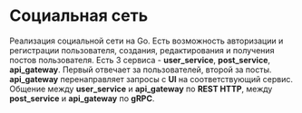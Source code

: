 # Социальная сеть
Реализация социальной сети на Go. Есть возможность авторизации и регистрации пользователя, создания, редактирования и получения постов пользователя.
Есть 3 сервиса - **user_service**, **post_service**, **api_gateway**. Первый отвечает за пользователей, второй за посты. **api_gateway** перенаправляет запросы с **UI**
на соответствующий сервис.
Общение между **user_service** и **api_gateway** по **REST HTTP**, между **post_service** и **api_gateway** по **gRPC**.
